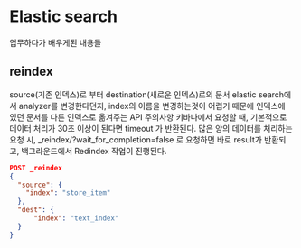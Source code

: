 # Elastic search
업무하다가 배우게된 내용들

## reindex
source(기존 인덱스)로 부터 destination(새로운 인덱스)로의 문서
elastic search에서 analyzer를 변경한다던지, index의 이름을 변경하는것이 어렵기 때문에 인덱스에 있던 문서를 다른 인덱스로 옮겨주는 API
주의사항
  키바나에서 요청할 때, 기본적으로 데이터 처리가 30초 이상이 된다면 timeout 가 반환된다.
  많은 양의 데이터를 처리하는 요청 시, _reindex/?wait_for_completion=false 로 요청하면 바로 result가 반환되고, 백그라운드에서 Redindex 작업이 진행된다.
```json
POST _reindex
{
  "source": {
    "index": "store_item"
  },
  "dest": {
      "index": "text_index"
  }
}
```